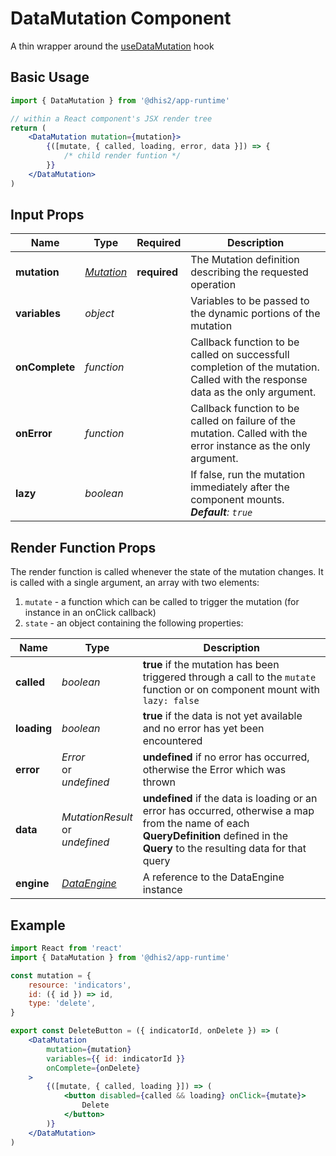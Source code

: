 # DataMutation Component

A thin wrapper around the [useDataMutation](hooks/useDataMutation.md) hook

## Basic Usage

```jsx
import { DataMutation } from '@dhis2/app-runtime'

// within a React component's JSX render tree
return (
    <DataMutation mutation={mutation}>
        {([mutate, { called, loading, error, data }]) => {
            /* child render funtion */
        }}
    </DataMutation>
)
```

## Input Props

| Name           | Type                            | Required     | Description                                                                                                                   |
| -------------- | ------------------------------- | ------------ | ----------------------------------------------------------------------------------------------------------------------------- |
| **mutation**   | [_Mutation_](types/Mutation.md) | **required** | The Mutation definition describing the requested operation                                                                    |
| **variables**  | _object_                        |              | Variables to be passed to the dynamic portions of the mutation                                                                |
| **onComplete** | _function_                      |              | Callback function to be called on successfull completion of the mutation. Called with the response data as the only argument. |
| **onError**    | _function_                      |              | Callback function to be called on failure of the mutation. Called with the error instance as the only argument.               |
| **lazy**       | _boolean_                       |              | If false, run the mutation immediately after the component mounts.<br/>_**Default**: `true`_                                  |

## Render Function Props

The render function is called whenever the state of the mutation changes. It is called with a single argument, an array with two elements:

1. `mutate` - a function which can be called to trigger the mutation (for instance in an onClick callback)
2. `state` - an object containing the following properties:

| Name        | Type                                    | Description                                                                                                                                                                            |
| ----------- | --------------------------------------- | -------------------------------------------------------------------------------------------------------------------------------------------------------------------------------------- |
| **called**  | _boolean_                               | **true** if the mutation has been triggered through a call to the `mutate` function or on component mount with `lazy: false`                                                           |
| **loading** | _boolean_                               | **true** if the data is not yet available and no error has yet been encountered                                                                                                        |
| **error**   | _Error_<br/>or<br/>_undefined_          | **undefined** if no error has occurred, otherwise the Error which was thrown                                                                                                           |
| **data**    | _MutationResult_<br/>or<br/>_undefined_ | **undefined** if the data is loading or an error has occurred, otherwise a map from the name of each **QueryDefinition** defined in the **Query** to the resulting data for that query |
| **engine**  | [_DataEngine_](advanced/DataEngine)     | A reference to the DataEngine instance                                                                                                                                                 |

## Example

```jsx
import React from 'react'
import { DataMutation } from '@dhis2/app-runtime'

const mutation = {
    resource: 'indicators',
    id: ({ id }) => id,
    type: 'delete',
}

export const DeleteButton = ({ indicatorId, onDelete }) => (
    <DataMutation
        mutation={mutation}
        variables={{ id: indicatorId }}
        onComplete={onDelete}
    >
        {([mutate, { called, loading }]) => (
            <button disabled={called && loading} onClick={mutate}>
                Delete
            </button>
        )}
    </DataMutation>
)
```
